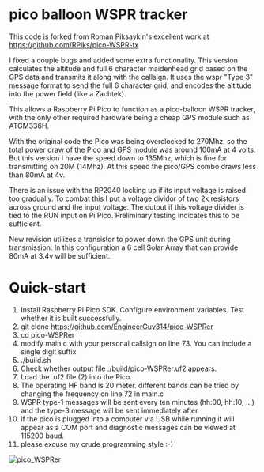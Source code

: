 # pico balloon WSPR tracker

This code is forked from Roman Piksaykin's excellent work at https://github.com/RPiks/pico-WSPR-tx  

I fixed a couple bugs and added some extra functionality. This version calculates the altitude and full 6 character maidenhead grid based on the GPS data and transmits it along with the callsign. It uses the wspr "Type 3" message format to send the full 6 character grid, and encodes the altitude into the power field (like a Zachtek).

This allows a Raspberry Pi Pico to function as a pico-balloon WSPR tracker, with the only other required hardware being a cheap GPS module such as ATGM336H.

With the original code the Pico was being overclocked to 270Mhz, so the total power draw of the Pico and GPS module was around 100mA at 4 volts. But this version I have the speed down to 135Mhz, which is fine for transmitting on 20M (14Mhz). At this speed the pico/GPS combo draws less than 80mA at 4v.

There is an issue with the RP2040 locking up if its input voltage is raised too gradually. To combat this I put a voltage dividor of two 2k resistors across ground and the input voltage. The output if this voltage divider is tied to the RUN input on Pi Pico. Preliminary testing indicates this to be sufficient.

New revision utilizes a transistor to power down the GPS unit during transmission. In this configuration a 6 cell Solar Array that can provide 80mA at 3.4v will be sufficient.

# Quick-start
1. Install Raspberry Pi Pico SDK. Configure environment variables. Test whether it is built successfully.
2. git clone https://github.com/EngineerGuy314/pico-WSPRer 
4. cd pico-WSPRer
5. modify main.c with your personal callsign on line 73. You can include a single digit suffix
6. ./build.sh
7. Check whether output file ./build/pico-WSPRer.uf2 appears.
8. Load the .uf2 file (2) into the Pico.
9. The operating HF band is 20 meter. different bands can be tried by changing the frequency on line 72 in main.c
10. WSPR type-1 messages will be sent every ten minutes (hh:00, hh:10, ...) and the type-3 message will be sent immediately after
11. if the pico is plugged into a computer via USB while running it will appear as a COM port and diagnostic messages can be viewed at 115200 baud.
12. please excuse my crude programming style :-)

![pico_WSPRer](https://github.com/EngineerGuy314/pico-WSPRer/assets/123671395/bfaad70b-ae55-4695-b1ce-e6d6bb5c9d0f)
